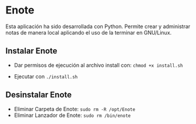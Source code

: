 Enote
=====

Esta aplicación ha sido desarrollada con Python.
Permite crear y administrar notas de manera local aplicando el uso de la terminar en GNU/Linux.

Instalar Enote
--------------

+ Dar permisos de ejecución al archivo install con: `chmod +x install.sh`

+ Ejecutar con `./install.sh`



Desinstalar Enote
-----------------

+ Eliminar Carpeta de Enote: `sudo rm -R /opt/Enote`
+ Eliminar Lanzador de Enote: `sudo rm /bin/enote`
